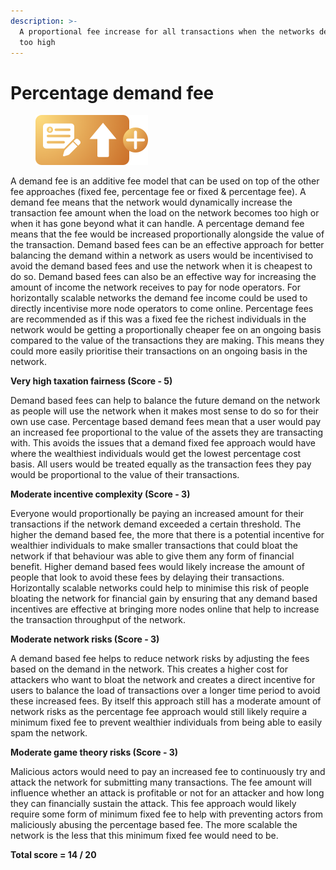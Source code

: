 ```yaml
---
description: >-
  A proportional fee increase for all transactions when the networks demand is
  too high
---
```


# Percentage demand fee

<div align="left">

<figure><img src="../../.gitbook/assets/transaction-fee-demand.png" alt="" width="180"><figcaption></figcaption></figure>

</div>



A demand fee is an additive fee model that can be used on top of the other fee approaches (fixed fee, percentage fee or fixed & percentage fee). A demand fee means that the network would dynamically increase the transaction fee amount when the load on the network becomes too high or when it has gone beyond what it can handle. A percentage demand fee means that the fee would be increased proportionally alongside the value of the transaction. Demand based fees can be an effective approach for better balancing the demand within a network as users would be incentivised to avoid the demand based fees and use the network when it is cheapest to do so. Demand based fees can also be an effective way for increasing the amount of income the network receives to pay for node operators. For horizontally scalable networks the demand fee income could be used to directly incentivise more node operators to come online. Percentage fees are recommended as if this was a fixed fee the richest individuals in the network would be getting a proportionally cheaper fee on an ongoing basis compared to the value of the transactions they are making. This means they could more easily prioritise their transactions on an ongoing basis in the network.



**Very high taxation fairness (Score - 5)**

Demand based fees can help to balance the future demand on the network as people will use the network when it makes most sense to do so for their own use case. Percentage based demand fees mean that a user would pay an increased fee proportional to the value of the assets they are transacting with. This avoids the issues that a demand fixed fee approach would have where the wealthiest individuals would get the lowest percentage cost basis. All users would be treated equally as the transaction fees they pay would be proportional to the value of their transactions.



**Moderate incentive complexity (Score - 3)**

Everyone would proportionally be paying an increased amount for their transactions if the network demand exceeded a certain threshold. The higher the demand based fee, the more that there is a potential incentive for wealthier individuals to make smaller transactions that could bloat the network if that behaviour was able to give them any form of financial benefit. Higher demand based fees would likely increase the amount of people that look to avoid these fees by delaying their transactions. Horizontally scalable networks could help to minimise this risk of people bloating the network for financial gain by ensuring that any demand based incentives are effective at bringing more nodes online that help to increase the transaction throughput of the network.



**Moderate network risks (Score - 3)**

A demand based fee helps to reduce network risks by adjusting the fees based on the demand in the network. This creates a higher cost for attackers who want to bloat the network and creates a direct incentive for users to balance the load of transactions over a longer time period to avoid these increased fees. By itself this approach still has a moderate amount of network risks as the percentage fee approach would still likely require a minimum fixed fee to prevent wealthier individuals from being able to easily spam the network.



**Moderate game theory risks (Score - 3)**

Malicious actors would need to pay an increased fee to continuously try and attack the network for submitting many transactions. The fee amount will influence whether an attack is profitable or not for an attacker and how long they can financially sustain the attack. This fee approach would likely require some form of minimum fixed fee to help with preventing actors from maliciously abusing the percentage based fee. The more scalable the network is the less that this minimum fixed fee would need to be.



**Total score = 14 / 20**
